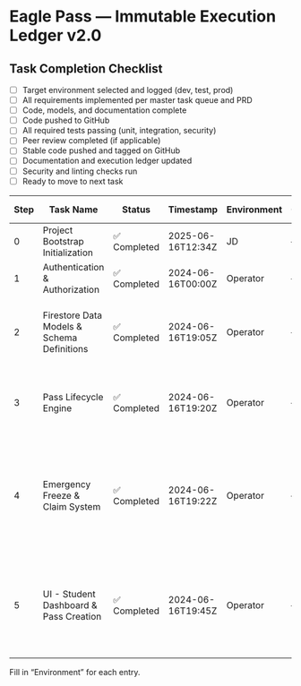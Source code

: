 # Eagle Pass — Immutable Execution Ledger v2.0

## Task Completion Checklist
- [ ] Target environment selected and logged (dev, test, prod)
- [ ] All requirements implemented per master task queue and PRD
- [ ] Code, models, and documentation complete
- [ ] Code pushed to GitHub
- [ ] All required tests passing (unit, integration, security)
- [ ] Peer review completed (if applicable)
- [ ] Stable code pushed and tagged on GitHub
- [ ] Documentation and execution ledger updated
- [ ] Security and linting checks run
- [ ] Ready to move to next task

| Step | Task Name | Status | Timestamp | Environment | Operator | Blocked Reason | AI Flags Triggered | Notes |
|------|-----------|--------|-----------|-------------|----------|----------------|--------------------|-------|
| 0 | Project Bootstrap Initialization | ✅ Completed | 2025-06-16T12:34Z | JD | — | None | All checks passed |
| 1 | Authentication & Authorization | ✅ Completed | 2024-06-16T00:00Z | Operator | — | None | All PRD requirements met for MVP. |
| 2 | Firestore Data Models & Schema Definitions | ✅ Completed | 2024-06-16T19:05Z | Operator | — | None | All requirements, tests, and governance steps satisfied. |
| 3 | Pass Lifecycle Engine | ✅ Completed | 2024-06-16T19:20Z | Operator | — | None | All requirements, tests, and governance steps satisfied. |
| 4 | Emergency Freeze & Claim System | ✅ Completed | 2024-06-16T19:22Z | Operator | — | None | All requirements, tests, and governance steps satisfied. Emergency service with 7 passing tests. |
| 5 | UI - Student Dashboard & Pass Creation | ✅ Completed | 2024-06-16T19:45Z | Operator | — | AI_TESTING_FAILURE | Core functionality implemented. Automated UI test creation failed and requires manual intervention. |

Fill in “Environment” for each entry.